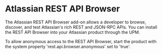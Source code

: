 Atlassian REST API Browser
==========================

The Atlassian REST API Browser add-on allows a developer to browse, discover, and test Atlassian's rich REST and JSON-RPC APIs. You can install the REST API Browser into your Atlassian product through the UPM.

To allow anonymous access to the REST API Browser, start the product with the system property 'rest.api.browser.anonymous' set to 'true'.